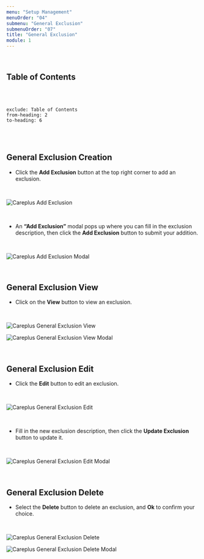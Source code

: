```yaml
---
menu: "Setup Management"
menuOrder: "04"
submenu: "General Exclusion"
submenuOrder: "07"
title: "General Exclusion"
module: 1
---
```


<br />

## Table of Contents

<br />
<br />

```toc
exclude: Table of Contents
from-heading: 2
to-heading: 6
```

<br />
<br />

## General Exclusion Creation

- Click the **Add Exclusion** button at the top right corner to add an exclusion.

<br />

![Careplus Add Exclusion](/docs/images/CareplusAddGeneralExclusion.png "Add Exclusion")

<br />

- An **“Add Exclusion”** modal pops up where you can fill in the exclusion description, then click the **Add Exclusion** button to submit your addition.

<br />

![Careplus Add Exclusion Modal](/docs/images/CareplusAddGeneralExclusionModal.png "Add Exclusion Modal")

<br />

## General Exclusion View

- Click on the **View** button to view an exclusion.

<br />

![Careplus General Exclusion View](/docs/images/CareplusGeneralExclusionView.png "General Exclusion View")

![Careplus General Exclusion View Modal](/docs/images/CareplusGeneralExclusionViewModal.png "General Exclusion View Modal")

<br />

## General Exclusion Edit

- Click the **Edit** button to edit an exclusion.

<br />

![Careplus General Exclusion Edit](/docs/images/CareplusGeneralExclusionEdit.png "General Exclusion Edit")

<br />

- Fill in the new exclusion description, then click the **Update Exclusion** button to update it.

<br />

![Careplus General Exclusion Edit Modal](/docs/images/CareplusGeneralExclusionEditModal.png "General Exclusion Edit Modal")

<br />

## General Exclusion Delete

- Select the **Delete** button to delete an exclusion, and **Ok** to confirm your choice.

<br />

![Careplus General Exclusion Delete](/docs/images/CareplusGeneralExclusionDelete.png "General Exclusion Delete")

![Careplus General Exclusion Delete Modal](/docs/images/CareplusGeneralExclusionDeleteModal.png "General Exclusion Delete Modal")

<br />
